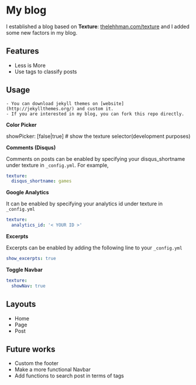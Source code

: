 # My blog

I established a blog based on **Texture**: [thelehhman.com/texture](https://thelehhman.com/texture)
and I added some new factors in my blog.

## Features
- Less is More
- Use tags to classify posts

## Usage
	- You can download jekyll themes on [website](http://jekyllthemes.org/) and custom it.
	- If you are interested in my blog, you can fork this repo directly. 

**Color Picker**

showPicker: [false|true] # show the texture selector(development purposes)

**Comments (Disqus)**

Comments on posts can be enabled by specifying your disqus_shortname under texture in `_config.yml`. For example,
```yaml
texture:
  disqus_shortname: games
```

**Google Analytics**

It can be enabled by specifying your analytics id under texture in `_config.yml`
```yaml
texture:
  analytics_id: '< YOUR ID >'
```

**Excerpts**

Excerpts can be enabled by adding the following line to your `_config.yml`
```yaml
show_excerpts: true
```

**Toggle Navbar**

```yaml
texture:
  showNav: true
```

## Layouts

- Home
- Page
- Post


## Future works

- Custom the footer
- Make a more functional Navbar
- Add functions to search post in terms of tags
